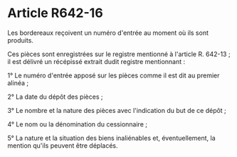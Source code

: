 # Article R642-16

Les bordereaux reçoivent un numéro d'entrée au moment où ils sont produits.

Ces pièces sont enregistrées sur le registre mentionné à l'article R. 642-13 ; il est délivré un récépissé extrait dudit registre mentionnant :

1° Le numéro d'entrée apposé sur les pièces comme il est dit au premier alinéa ;

2° La date du dépôt des pièces ;

3° Le nombre et la nature des pièces avec l'indication du but de ce dépôt ;

4° Le nom ou la dénomination du cessionnaire ;

5° La nature et la situation des biens inaliénables et, éventuellement, la mention qu'ils peuvent être déplacés.
